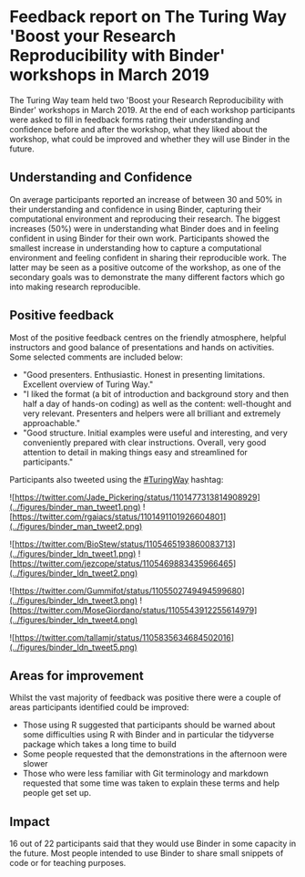 # Feedback report on The Turing Way 'Boost your Research Reproducibility with Binder' workshops in March 2019

The Turing Way team held two 'Boost your Research Reproducibility with Binder' workshops in March 2019.
At the end of each workshop participants were asked to fill in feedback forms rating their understanding and confidence before and after the workshop, what they liked about the workshop, what could be improved and whether they will use Binder in the future.

## Understanding and Confidence
On average participants reported an increase of between 30 and 50% in their understanding and confidence in using Binder, capturing their computational environment and reproducing their research.
The biggest increases (50%) were in understanding what Binder does and in feeling confident in using Binder for their own work.
Participants showed the smallest increase in understanding how to capture a computational environment and feeling confident in sharing their reproducible work.
The latter may be seen as a positive outcome of the workshop, as one of the secondary goals was to demonstrate the many different factors which go into making research reproducible.

## Positive feedback

Most of the positive feedback centres on the friendly atmosphere, helpful instructors and good balance of presentations and hands on activities.
Some selected comments are included below:
* "Good presenters. Enthusiastic. Honest in presenting limitations. Excellent overview of Turing Way."
* "I liked the format (a bit of introduction and background story and then half a day of hands-on coding) as well as the content: well-thought and very relevant. Presenters and helpers were all brilliant and extremely approachable."
* "Good structure. Initial examples were useful and interesting, and very conveniently prepared with clear instructions. Overall, very good attention to detail in making things easy and streamlined for participants."

Participants also tweeted using the [#TuringWay](https://twitter.com/search?q=%23TuringWay) hashtag:

![https://twitter.com/Jade_Pickering/status/1101477313814908929](../figures/binder_man_tweet1.png)
![https://twitter.com/rgaiacs/status/1101491101926604801](../figures/binder_man_tweet2.png)

![https://twitter.com/BioStew/status/1105465193860083713](../figures/binder_ldn_tweet1.png)
![https://twitter.com/jezcope/status/1105469883435966465](../figures/binder_ldn_tweet2.png)

![https://twitter.com/Gummifot/status/1105502749494599680](../figures/binder_ldn_tweet3.png)
![https://twitter.com/MoseGiordano/status/1105543912255614979](../figures/binder_ldn_tweet4.png)

![https://twitter.com/tallamjr/status/1105835634684502016](../figures/binder_ldn_tweet5.png)

## Areas for improvement

Whilst the vast majority of feedback was positive there were a couple of areas participants identified could be improved:
* Those using R suggested that participants should be warned about some difficulties using R with Binder and in particular the tidyverse package which takes a long time to build
* Some people requested that the demonstrations in the afternoon were slower
* Those who were less familiar with Git terminology and markdown requested that some time was taken to explain these terms and help people get set up.

## Impact

16 out of 22 participants said that they would use Binder in some capacity in the future.
Most people intended to use Binder to share small snippets of code or for teaching purposes.
